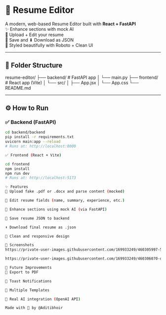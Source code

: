 # 💼 Resume Editor

A modern, web-based Resume Editor built with **React + FastAPI**  
✨ Enhance sections with mock AI  
📄 Upload + Edit your resume  
💾 Save and ⬇ Download as JSON  
🚀 Styled beautifully with Roboto + Clean UI

---

## 📁 Folder Structure

resume-editor/
├── backend/ # FastAPI app
│ └── main.py
├── frontend/ # React app (Vite)
│ └── src/
│ ├── App.jsx
│ └── App.css
└── README.md

---

## ⚙️ How to Run

### ✅ Backend (FastAPI)

```bash
cd backend/backend
pip install -r requirements.txt
uvicorn main:app --reload
# Runs at: http://localhost:8000

✅ Frontend (React + Vite)

cd frontend
npm install
npm run dev
# Runs at: http://localhost:5173 

✨ Features
📄 Upload fake .pdf or .docx and parse content (mocked)

📝 Edit resume fields (name, summary, experience, etc.)

🧠 Enhance sections using mock AI (via FastAPI)

💾 Save resume JSON to backend

⬇ Download final resume as .json

🎨 Clean and responsive design

📸 Screenshots
https://private-user-images.githubusercontent.com/169933249/460305997-5605de6f-2aa6-4125-bf4a-c8948a86b57c.jpg?jwt=eyJhbGciOiJIUzI1NiIsInR5cCI6IkpXVCJ9.eyJpc3MiOiJnaXRodWIuY29tIiwiYXVkIjoicmF3LmdpdGh1YnVzZXJjb250ZW50LmNvbSIsImtleSI6ImtleTUiLCJleHAiOjE3NTEyMDI2NDQsIm5iZiI6MTc1MTIwMjM0NCwicGF0aCI6Ii8xNjk5MzMyNDkvNDYwMzA1OTk3LTU2MDVkZTZmLTJhYTYtNDEyNS1iZjRhLWM4OTQ4YTg2YjU3Yy5qcGc_WC1BbXotQWxnb3JpdGhtPUFXUzQtSE1BQy1TSEEyNTYmWC1BbXotQ3JlZGVudGlhbD1BS0lBVkNPRFlMU0E1M1BRSzRaQSUyRjIwMjUwNjI5JTJGdXMtZWFzdC0xJTJGczMlMkZhd3M0X3JlcXVlc3QmWC1BbXotRGF0ZT0yMDI1MDYyOVQxMzA1NDRaJlgtQW16LUV4cGlyZXM9MzAwJlgtQW16LVNpZ25hdHVyZT0yYTQzYzg2ODVkMGY4YjE3ZTUzYzY3NGYwMzMxY2RmZjdmZDAyYjM1NTk0MjRlYjc4Njc4MjcyZDE0ZDNkMDYzJlgtQW16LVNpZ25lZEhlYWRlcnM9aG9zdCJ9.75aRwTImI7kFORb681lG5l9f3Rl7ca__CQh2YHVVCPA

https://private-user-images.githubusercontent.com/169933249/460306070-dc496c57-a03d-4415-b7cc-1b4bf34bf52c.jpg?jwt=eyJhbGciOiJIUzI1NiIsInR5cCI6IkpXVCJ9.eyJpc3MiOiJnaXRodWIuY29tIiwiYXVkIjoicmF3LmdpdGh1YnVzZXJjb250ZW50LmNvbSIsImtleSI6ImtleTUiLCJleHAiOjE3NTEyMDI2NDQsIm5iZiI6MTc1MTIwMjM0NCwicGF0aCI6Ii8xNjk5MzMyNDkvNDYwMzA2MDcwLWRjNDk2YzU3LWEwM2QtNDQxNS1iN2NjLTFiNGJmMzRiZjUyYy5qcGc_WC1BbXotQWxnb3JpdGhtPUFXUzQtSE1BQy1TSEEyNTYmWC1BbXotQ3JlZGVudGlhbD1BS0lBVkNPRFlMU0E1M1BRSzRaQSUyRjIwMjUwNjI5JTJGdXMtZWFzdC0xJTJGczMlMkZhd3M0X3JlcXVlc3QmWC1BbXotRGF0ZT0yMDI1MDYyOVQxMzA1NDRaJlgtQW16LUV4cGlyZXM9MzAwJlgtQW16LVNpZ25hdHVyZT1iNjQzOTJkZWM2MDczMDMxNTMyMjIyMTgwZTFhN2MwZjAwNTJmNjMwYjMyNzA5MTgyYWVmMzVjMjAwN2VlNTVkJlgtQW16LVNpZ25lZEhlYWRlcnM9aG9zdCJ9.pDFLG2s9gWYDCCjrAjHLdQnUo9TvnxZwLfwq7FsurmE

🚀 Future Improvements
📄 Export to PDF

🔔 Toast Notifications

🎨 Multiple Templates

🤖 Real AI integration (OpenAI API)

Made with 💖 by @Aditibhoir


